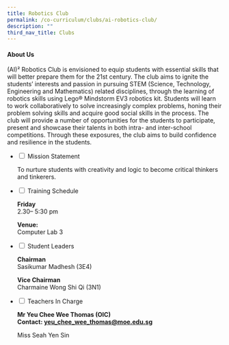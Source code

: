 ```yaml
---
title: Robotics Club
permalink: /co-curriculum/clubs/ai-robotics-club/
description: ""
third_nav_title: Clubs
---
```



<h4><strong>About Us</strong></h4>
<p>(AI)&sup2; Robotics Club is envisioned to equip students with essential skills that will better prepare them for the 21st century. The club aims to ignite the students&rsquo; interests and passion in pursuing STEM (Science, Technology, Engineering and Mathematics) related disciplines, through the learning of robotics skills using Lego&reg; Mindstorm EV3 robotics kit. Students will learn to work collaboratively to solve increasingly complex problems, honing their problem solving skills and acquire good social skills in the process. The club will provide a number of opportunities for the students to participate, present and showcase their talents in both intra- and inter-school competitions. Through these exposures, the club aims to build confidence and resilience in the students.</p>
<ul class="jekyllcodex_accordion">
<li><input id="accordion1" type="checkbox" /> <label for="accordion1">Mission Statement</label>
<div>
<p>To nurture students with creativity and logic to become critical thinkers and tinkerers.</p>
</div>
</li>
<li><input id="accordion2" type="checkbox" /> <label for="accordion2">Training Schedule</label>
<div>
<p><strong>Friday</strong>&nbsp;<br />2.30&ndash; 5:30 pm</p>
<p><strong>Venue:<br /></strong>Computer Lab 3</p>
</div>
</li>
<li><input id="accordion3" type="checkbox" /> <label for="accordion3">Student Leaders</label>
<div>
<p><strong>Chairman<br /></strong>Sasikumar Madhesh (3E4)</p>
<p><strong>Vice Chairman<br /></strong>Charmaine Wong Shi Qi (3N1)</p>
</div>
</li>
<li><input id="accordion4" type="checkbox" /> <label for="accordion4">Teachers In Charge</label>
<div>
<p><strong>Mr Yeu Chee Wee Thomas (OIC)</strong><br /><strong>Contact:&nbsp;<a href="mailto:yeu_chee_wee_thomas@moe.edu.sg" target="">yeu_chee_wee_thomas@moe.edu.sg</a></strong></p>
<p>Miss Seah Yen Sin</p>
</div>
</li>
</ul>